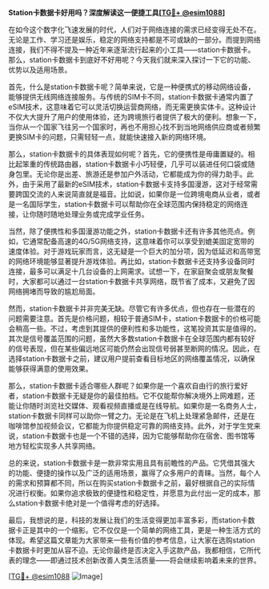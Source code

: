 **Station卡数据卡好用吗？深度解读这一便捷工具[[TG💪+ @esim1088](https://t.me/s/esim1088)]**

在如今这个数字化飞速发展的时代，人们对于网络连接的需求已经变得无处不在。无论是工作、学习还是娱乐，稳定的网络支持都是不可或缺的一部分。而提到网络连接，我们不得不提及一种近年来逐渐流行起来的小工具——station卡数据卡。那么，station卡数据卡到底好不好用呢？今天我们就来深入探讨一下它的功能、优势以及适用场景。

首先，什么是station卡数据卡呢？简单来说，它是一种便携式的移动网络设备，能够提供无线网络连接服务。与传统的SIM卡不同，station卡数据卡通常内置了eSIM技术，这意味着它可以灵活切换运营商网络，而无需更换实体卡。这种设计不仅大大提升了用户的使用体验，还为跨境旅行者提供了极大的便利。想象一下，当你从一个国家飞往另一个国家时，再也不用担心找不到当地网络供应商或者频繁更换SIM卡的问题，只需轻轻一点，就能快速接入新的网络环境。

那么，station卡数据卡的具体表现如何呢？首先，它的便携性是毋庸置疑的。相比起笨重的传统路由器，station卡数据卡小巧轻便，几乎可以装进任何口袋或随身包里。无论你是出差、旅游还是参加户外活动，它都能成为你的得力助手。此外，由于采用了最新的eSIM技术，station卡数据卡支持多国漫游，这对于经常需要跨国交流的人来说简直就是福音。比如说，如果你是一位跨境电商从业者，或者是一名国际学生，station卡数据卡可以帮助你在全球范围内保持稳定的网络连接，让你随时随地处理业务或完成学业任务。

当然，除了便携性和多国漫游功能之外，station卡数据卡还有许多其他亮点。例如，它通常配备高速的4G/5G网络支持，这意味着你可以享受到媲美固定宽带的速度体验。对于游戏玩家而言，这无疑是一个巨大的加分项，因为低延迟和高带宽的网络环境能够显著提升游戏体验。再比如，station卡数据卡还支持多设备同时连接，最多可以满足十几台设备的上网需求。试想一下，在家庭聚会或朋友聚餐时，大家都可以通过一台station卡数据卡共享网络，既节省了成本，又避免了因网络拥堵而导致的尴尬局面。

然而，station卡数据卡并非完美无缺。尽管它有许多优点，但也存在一些潜在的问题需要注意。首先是价格问题，相较于普通SIM卡，station卡数据卡的价格可能会稍高一些。不过，考虑到其提供的便利性和多功能性，这笔投资其实是值得的。其次是信号覆盖范围的问题，虽然大多数station卡数据卡在全球范围内都有较好的信号表现，但在某些偏远地区可能仍然会出现信号弱甚至断网的情况。因此，在选择station卡数据卡之前，建议用户提前查看目标地区的网络覆盖情况，以确保能够获得满意的使用效果。

那么，station卡数据卡适合哪些人群呢？如果你是一个喜欢自由行的旅行爱好者，station卡数据卡无疑是你的最佳拍档。它不仅能帮你解决境外上网难题，还能让你随时浏览社交媒体、观看视频直播或是在线导航。如果你是一名商务人士，station卡数据卡同样可以助你一臂之力。无论是在飞机上处理紧急邮件，还是在咖啡馆参加视频会议，它都能为你提供稳定可靠的网络支持。此外，对于学生党来说，station卡数据卡也是一个不错的选择，因为它能够帮助你在宿舍、图书馆等地方轻松实现多人共享网络。

总的来说，station卡数据卡是一款非常实用且具有前瞻性的产品。它凭借其强大的功能、便捷的操作以及广泛的适用场景，赢得了众多用户的青睐。当然，每个人的需求和预算都不同，所以在购买station卡数据卡之前，最好根据自己的实际情况进行权衡。如果你追求极致的便捷性和稳定性，并愿意为此付出一定的成本，那么station卡数据卡绝对是一个值得考虑的好选择。

最后，我想说的是，科技的发展让我们的生活变得更加丰富多彩，而station卡数据卡正是其中的一个缩影。它不仅仅是一个简单的网络工具，更是一种生活方式的体现。希望这篇文章能为大家带来一些有价值的参考信息，让大家在选购station卡数据卡时更加从容不迫。无论你最终是否决定入手这款产品，我都相信，它所代表的理念——即通过技术创新改善人类生活质量——将会继续影响着未来的世界。

[[TG💪+ @esim1088](https://t.me/s/esim1088) ![Image](https://i.postimg.cc/4NQfJmqS/Snipaste-2025-05-13-00-14-12.png)]